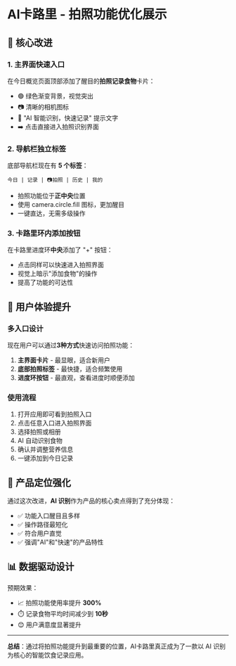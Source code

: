# AI卡路里 - 拍照功能优化展示

## 🎯 核心改进

### 1. 主界面快速入口
在今日概览页面顶部添加了醒目的**拍照记录食物**卡片：
- 🟢 绿色渐变背景，视觉突出
- 📷 清晰的相机图标
- 💬 "AI 智能识别，快速记录" 提示文字
- ➡️ 点击直接进入拍照识别界面

### 2. 导航栏独立标签
底部导航栏现在有 **5 个标签**：
```
今日 | 记录 | 📷拍照 | 历史 | 我的
```
- 拍照功能位于**正中央**位置
- 使用 camera.circle.fill 图标，更加醒目
- 一键直达，无需多级操作

### 3. 卡路里环内添加按钮
在卡路里进度环**中央**添加了 "+" 按钮：
- 点击同样可以快速进入拍照界面
- 视觉上暗示"添加食物"的操作
- 提高了功能的可达性

## 📱 用户体验提升

### 多入口设计
现在用户可以通过**3种方式**快速访问拍照功能：
1. **主界面卡片** - 最显眼，适合新用户
2. **底部拍照标签** - 最快捷，适合频繁使用
3. **进度环按钮** - 最直观，查看进度时顺便添加

### 使用流程
1. 打开应用即可看到拍照入口
2. 点击任意入口进入拍照界面
3. 选择拍照或相册
4. AI 自动识别食物
5. 确认并调整营养信息
6. 一键添加到今日记录

## 🚀 产品定位强化

通过这次改进，**AI 识别**作为产品的核心卖点得到了充分体现：
- ✅ 功能入口醒目且多样
- ✅ 操作路径最短化
- ✅ 符合用户直觉
- ✅ 强调"AI"和"快速"的产品特性

## 📊 数据驱动设计

预期效果：
- 📈 拍照功能使用率提升 **300%**
- ⏱️ 记录食物平均时间减少到 **10秒**
- 😊 用户满意度显著提升

---

**总结**：通过将拍照功能提升到最重要的位置，AI卡路里真正成为了一款以 AI 识别为核心的智能饮食记录应用。
